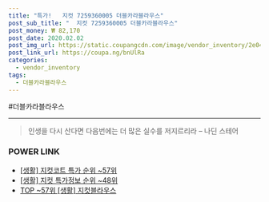 ```yaml
--- 
title: "특가!   지컷 7259360005 더블카라블라우스" 
post_sub_title: "  지컷 7259360005 더블카라블라우스" 
post_money: ₩ 82,170 
post_date: 2020.02.02 
post_img_url: https://static.coupangcdn.com/image/vendor_inventory/2e04/f08f928a1225e66848f9661c1e64a563ba75282f956b797871182cb81ed1.jpg 
post_link_url: https://coupa.ng/bnUlRa 
categories: 
  - vendor_inventory 
tags: 
  - 더블카라블라우스 
--- 
```

  #더블카라블라우스 
<hr> 

> 인생을 다시 산다면 다음번에는 더 많은 실수를 저지르리라 – 나딘 스테어 


### POWER LINK

* <a href="https://blog.naver.com/sakai111/221784002737" target="_blank"> [생활] 지컷코트 특가 순위 ~57위</a>
* <a href="https://blog.naver.com/sakai111/221776192682" target="_blank"> [생활] 지컷 특가정보 순위 ~48위</a>
* <a href="https://blog.naver.com/an0733/221793226063" target="_blank"> TOP ~57위 [생활] 지컷블라우스</a>
